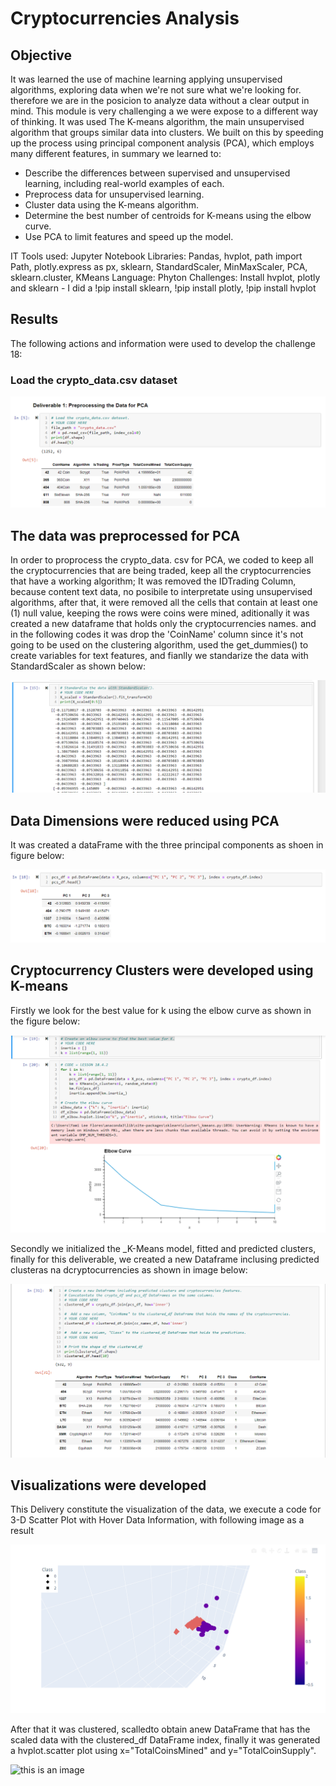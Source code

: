 # Cryptocurrencies Analysis

## Objective
It was learned the use of  machine learning applying unsupervised algorithms, exploring data when we're not sure what we're looking for. therefore we are in the posicion to analyze data without a clear output in mind. This module is very challenging a we were expose to a different way of thinking.
It was used The K-means algorithm, the main unsupervised algorithm that groups similar data into clusters. We built on this by speeding up the process using principal component analysis (PCA), which employs many different features, in summary we learned to: 
* Describe the differences between supervised and unsupervised learning, including real-world examples of each.
* Preprocess data for unsupervised learning.
* Cluster data using the K-means algorithm.
* Determine the best number of centroids for K-means using the elbow curve.
* Use PCA to limit features and speed up the model.

IT Tools used: Jupyter Notebook
Libraries: Pandas, hvplot, path import Path, plotly.express as px, sklearn, StandardScaler, MinMaxScaler, PCA, sklearn.cluster, KMeans
Language: Phyton
Challenges: Install hvplot, plotly and sklearn - I did a !pip install sklearn, !pip install plotly, !pip install hvplot 

## Results

The following actions and information were used to develop the challenge 18:
### Load the crypto_data.csv dataset

![this is an image](https://github.com/JJF1962/Cryptocurrencies/blob/main/images/Deliverable%201%20Load%20the%20crypto_data.csv%20dataset.PNG)

## The data was preprocessed for PCA
In order to proprocess the crypto_data. csv for PCA, we coded to keep all the cryptocurrencies that are being traded, keep all the cryptocurrencies that have a working algorithm; It was removed the IDTrading Column, because content text data, no posibile to interpretate using unsupervised algorithms, after that, it were removed all the cells that contain at least one (1) null value, keeping the rows were coins were mined, aditionally it was created a new dataframe that holds only the cryptocurrencies names. and in the following codes it was drop the 'CoinName' column since it's not going to be used on the clustering algorithm, used the get_dummies() to create variables for text features, and fianlly we standarize the data with StandardScaler as shown below:

![this is an image](https://github.com/JJF1962/Cryptocurrencies/blob/main/images/StandardScaler.%20PNG.PNG) 

##  Data Dimensions were reduced using PCA
It was created a dataFrame with the three principal components as shoen in figure below: 


![this is an image](https://github.com/JJF1962/Cryptocurrencies/blob/main/images/Delivery2%20Data%20Frame%20with%203%20componentsPNG.PNG)

##  Cryptocurrency Clusters were developed using K-means
Firstly we look for the best value for k using the elbow curve as shown in the figure below:

![this is an image](https://github.com/JJF1962/Cryptocurrencies/blob/main/images/Delivery%203%20Finding%20the%20best%20k%20value.PNG)

Secondly we initialized the _K-Means model, fitted and predicted clusters, finally for this deliverable, we created a new Dataframe inclusing predicted clusteras na dcryptocurrencies as shown in image below:

![this is an image](https://github.com/JJF1962/Cryptocurrencies/blob/main/images/Delivery%203%20Sec%20pic%20Dataframe.PNG)

##  Visualizations were developed
This Delivery constitute the visualization of the data, we execute a code for 3-D Scatter Plot with Hover Data Information, with following image as a result

![this is an image](https://github.com/JJF1962/Cryptocurrencies/blob/main/images/Visualizing%20the%20Cryptocurrencies.PNG)

After that it was clustered, scalledto obtain anew DataFrame that has the scaled data with the clustered_df DataFrame index, finally it was generated a hvplot.scatter plot using x="TotalCoinsMined" and y="TotalCoinSupply".

![this is an image]()
